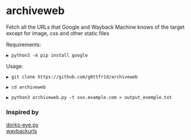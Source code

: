 # archiveweb
Fetch all the URLs that Google and Wayback Machine knows of the target except for image, css and other static files

Requirements:

```
▶ python3 -m pip install google
```

Usage:

```
▶ git clone https://github.com/g0ttfr1d/archiveweb

▶ cd archiveweb

▶ python3 archiveweb.py -t xxx.example.com > output_exemple.txt
```


### Inspired by

[dorks-eye.py](https://github.com/BullsEye0/dorks-eye)\
[waybackurls](https://github.com/tomnomnom/waybackurls)
